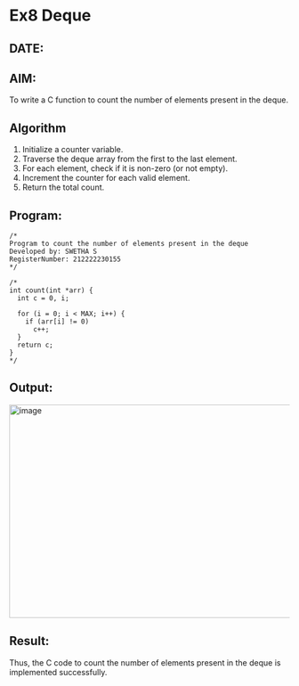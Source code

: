 # Ex8 Deque
## DATE:
## AIM:
To write a C function to count the number of elements present in the deque.

## Algorithm
1. Initialize a counter variable.
2. Traverse the deque array from the first to the last element.
3. For each element, check if it is non-zero (or not empty).
4. Increment the counter for each valid element. 
5. Return the total count.  

## Program:
```
/*
Program to count the number of elements present in the deque
Developed by: SWETHA S
RegisterNumber: 212222230155 
*/
```
```
/*
int count(int *arr) {
  int c = 0, i;

  for (i = 0; i < MAX; i++) {
    if (arr[i] != 0)
      c++;
  }
  return c;
}
*/
```
## Output:
<img width="976" height="383" alt="image" src="https://github.com/user-attachments/assets/82724180-d5fa-4486-8b59-23c88ba2f5d8" />



## Result:
Thus, the C code to count the number of elements present in the deque is implemented successfully.

